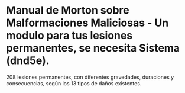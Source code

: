 # Manual de Morton sobre Malformaciones Maliciosas - Un modulo para tus lesiones permanentes, se necesita Sistema (dnd5e).
208 lesiones permanentes, con diferentes gravedades, duraciones y consecuencias, según los 13 tipos de daños existentes.

